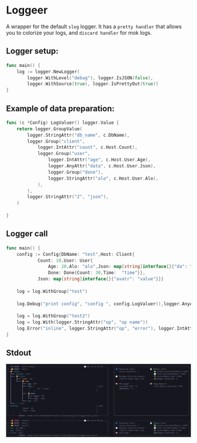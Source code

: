 # Loggeer
A wrapper for the default `slog` logger.
It has a `pretty handler` that allows you to colorize your logs, and `discard handler` for mok logs.

## Logger setup:
```go 
func main() {
	log := logger.NewLogger(
		logger.WithLevel("debug"), logger.IsJSON(false),
		logger.WithSource(true), logger.IsPrettyOut(true))
}
```

## Example of data preparation:
```go
func (c *Config) LogValuer() logger.Value {
	return logger.GroupValue(
		logger.StringAttr("db_name", c.DbName),
		logger.Group("client",
			logger.IntAttr("count", c.Host.Count),
			logger.Group("user",
				logger.IntAttr("age", c.Host.User.Age),
				logger.AnyAttr("data", c.Host.User.Json),
				logger.Group("done"),
				logger.StringAttr("alo", c.Host.User.Alo),
			),
		),
		logger.StringAttr("2", "json"),
	)

}
```
## Logger call
```go
func main() {
	config := Config{DbName: "test",Host: Client{
			Count: 10,User: User{
				Age: 20,Alo: "alo",Json: map[string]interface{}{"da": "value"},
				Done: Done{Count: 30,Time:  "time"}},
			Json: map[string]interface{}{"avatr": "value"}}}

	log = log.WithGroup("test")

	log.Debug("print config", "config ", config.LogValuer(),logger.AnyAttr("testing",Done{Count:10, Time: "time"}))

	log = log.WithGroup("test2")
	log = log.With(logger.StringAttr("op", "op name"))
	log.Error("inline", logger.StringAttr("op", "error"), logger.IntAttr("count", 10))
}

```
## Stdout 
![Logger Image](./assets/logger.png)
